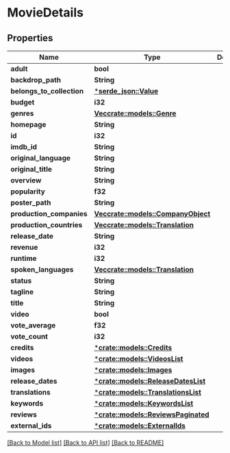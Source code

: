 # MovieDetails

## Properties

Name | Type | Description | Notes
------------ | ------------- | ------------- | -------------
**adult** | **bool** |  | [optional] 
**backdrop_path** | **String** |  | [optional] 
**belongs_to_collection** | [***serde_json::Value**](.md) |  | [optional] 
**budget** | **i32** |  | [optional] 
**genres** | [**Vec<crate::models::Genre>**](Genre.md) |  | [optional] 
**homepage** | **String** |  | [optional] 
**id** | **i32** |  | [optional] 
**imdb_id** | **String** |  | [optional] 
**original_language** | **String** |  | [optional] 
**original_title** | **String** |  | [optional] 
**overview** | **String** |  | [optional] 
**popularity** | **f32** |  | [optional] 
**poster_path** | **String** |  | [optional] 
**production_companies** | [**Vec<crate::models::CompanyObject>**](CompanyObject.md) |  | [optional] 
**production_countries** | [**Vec<crate::models::Translation>**](Translation.md) |  | [optional] 
**release_date** | **String** |  | [optional] 
**revenue** | **i32** |  | [optional] 
**runtime** | **i32** |  | [optional] 
**spoken_languages** | [**Vec<crate::models::Translation>**](Translation.md) |  | [optional] 
**status** | **String** |  | [optional] 
**tagline** | **String** |  | [optional] 
**title** | **String** |  | [optional] 
**video** | **bool** |  | [optional] 
**vote_average** | **f32** |  | [optional] 
**vote_count** | **i32** |  | [optional] 
**credits** | [***crate::models::Credits**](Credits.md) |  | [optional] 
**videos** | [***crate::models::VideosList**](VideosList.md) |  | [optional] 
**images** | [***crate::models::Images**](Images.md) |  | [optional] 
**release_dates** | [***crate::models::ReleaseDatesList**](ReleaseDatesList.md) |  | [optional] 
**translations** | [***crate::models::TranslationsList**](TranslationsList.md) |  | [optional] 
**keywords** | [***crate::models::KeywordsList**](KeywordsList.md) |  | [optional] 
**reviews** | [***crate::models::ReviewsPaginated**](ReviewsPaginated.md) |  | [optional] 
**external_ids** | [***crate::models::ExternalIds**](ExternalIds.md) |  | [optional] 

[[Back to Model list]](../README.md#documentation-for-models) [[Back to API list]](../README.md#documentation-for-api-endpoints) [[Back to README]](../README.md)


